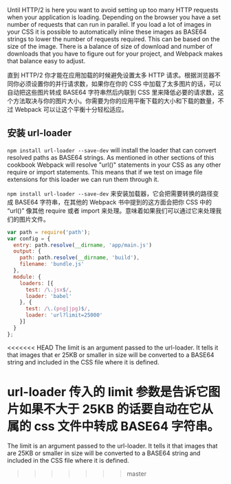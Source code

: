Until HTTP/2 is here you want to avoid setting up too many HTTP requests when your application is loading. Depending on the browser you have a set number of requests that can run in parallel. If you load a lot of images in your CSS it is possible to automatically inline these images as BASE64 strings to lower the number of requests required. This can be based on the size of the image. There is a balance of size of download and number of downloads that you have to figure out for your project, and Webpack makes that balance easy to adjust.

直到 HTTP/2 你才能在应用加载的时候避免设置太多 HTTP 请求。根据浏览器不同你必须设置你的并行请求数，如果你在你的 CSS 中加载了太多图片的话，可以自动把这些图片转成 BASE64 字符串然后内联到 CSS 里来降低必要的请求数，这个方法取决与你的图片大小。你需要为你的应用平衡下载的大小和下载的数量，不过 Webpack 可以让这个平衡十分轻松适应。

## 安装 url-loader
`npm install url-loader --save-dev` will install the loader that can convert resolved paths as BASE64 strings. As mentioned in other sections of this cookbook Webpack will resolve "url()" statements in your CSS as any other require or import statements. This means that if we test on image file extensions for this loader we can run them through it.

`npm install url-loader --save-dev` 来安装加载器，它会把需要转换的路径变成 BASE64 字符串，在其他的 Webpack 书中提到的这方面会把你 CSS 中的 “url()” 像其他 require 或者 import 来处理。意味着如果我们可以通过它来处理我们的图片文件。

```javascript
var path = require('path');
var config = {
  entry: path.resolve(__dirname, 'app/main.js')
  output: {
    path: path.resolve(__dirname, 'build'),
    filename: 'bundle.js'
  },
  module: {
    loaders: [{
      test: /\.jsx$/,
      loader: 'babel'
    }, {
      test: /\.(png|jpg)$/,
      loader: 'url?limit=25000'
    }]
  }
};
```
<<<<<<< HEAD
The limit is an argument passed to the url-loader. It tells it that images that er 25KB or smaller in size will be converted to a BASE64 string and included in the CSS file where it is defined.

url-loader 传入的 limit 参数是告诉它图片如果不大于 25KB 的话要自动在它从属的 css 文件中转成 BASE64 字符串。
=======

The limit is an argument passed to the url-loader. It tells it that images that are 25KB or smaller in size will be converted to a BASE64 string and included in the CSS file where it is defined.
>>>>>>> master
